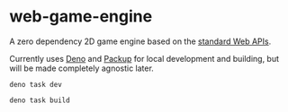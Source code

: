 # web-game-engine

A zero dependency 2D game engine based on the [standard Web APIs](https://developer.mozilla.org/en-US/docs/Web/API).

Currently uses [Deno](https://deno.land/manual@v1.31.3/getting_started/installation) and [Packup](https://deno.land/x/packup@v0.2.2) for local development and building, but will be made completely agnostic later.

```console
deno task dev
```

```console
deno task build
```
